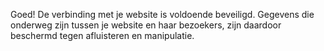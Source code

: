 Goed! De verbinding met je website is voldoende beveiligd. Gegevens die onderweg zijn tussen je website en haar bezoekers, zijn daardoor beschermd tegen afluisteren en manipulatie.
